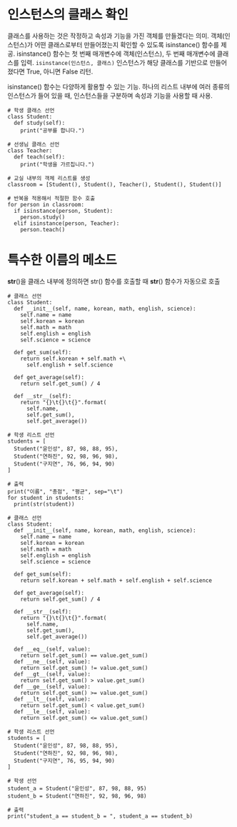 # 인스턴스의 클래스 확인
클래스를 사용하는 것은 작정하고 속성과 기능을 가진 객체를 만들겠다는 의미. 객체(인스턴스)가 어떤 클래스로부터 만들어졌는지 확인할 수 있도록 isinstance() 함수를 제공. 
isinstance() 함수는 첫 번째 매개변수에 객체(인스턴스), 두 번째 매개변수에 클래스를 입력.
```isinstance(인스턴스, 클래스)```
인스턴스가 해당 클래스를 기반으로 만들어졌다면 True, 아니면 False 리턴.  
  
isinstance() 함수는 다양하게 활용할 수 있는 기능. 하나의 리스트 내부에 여러 종류의 인스턴스가 들어 있을 때, 인스턴스들을 구분하며 속성과 기능을 사용할 때 사용.
```
# 학생 클래스 선언
class Student:
  def study(self):
    print("공부를 합니다.")

# 선생님 클래스 선언
class Teacher:
  def teach(self):
    print("학생을 가르칩니다.")

# 교실 내부의 객체 리스트를 생성
classroom = [Student(), Student(), Teacher(), Student(), Student()]

# 반복을 적용해서 적절한 함수 호출
for person in classroom:
  if isinstance(person, Student):
    person.study()
  elif isinstance(person, Teacher):
    person.teach()
```
# 특수한 이름의 메소드
__str__()을 클래스 내부에 정의하면 str() 함수를 호출할 때 __str__() 함수가 자동으로 호출
```
# 클래스 선언
class Student:
  def __init__(self, name, korean, math, english, science):
    self.name = name
    self.korean = korean
    self.math = math
    self.english = english
    self.science = science

  def get_sum(self):
    return self.korean + self.math +\
      self.english + self.science

  def get_average(self):
    return self.get_sum() / 4

  def __str__(self):
    return "{}\t{}\t{}".format(
      self.name,
      self.get_sum(),
      self.get_average())

# 학생 리스트 선언
students = [
  Student("윤인성", 87, 98, 88, 95),
  Student("연하진", 92, 98, 96, 98),
  Student("구지연", 76, 96, 94, 90)
]

# 출력
print("이름", "총점", "평균", sep="\t")
for student in students:
  print(str(student))
```
```
# 클래스 선언
class Student:
  def __init__(self, name, korean, math, english, science):
    self.name = name
    self.korean = korean
    self.math = math
    self.english = english
    self.science = science

  def get_sum(self):
    return self.korean + self.math + self.english + self.science

  def get_average(self):
    return self.get_sum() / 4

  def __str__(self):
    return "{}\t{}\t{}".format(
      self.name,
      self.get_sum(),
      self.get_average())

  def __eq__(self, value):
    return self.get_sum() == value.get_sum()
  def __ne__(self, value):
    return self.get_sum() != value.get_sum()
  def __gt__(self, value):
    return self.get_sum() > value.get_sum()
  def __ge__(self, value):
    return self.get_sum() >= value.get_sum()
  def __lt__(self, value):
    return self.get_sum() < value.get_sum()
  def __le__(self, value):
    return self.get_sum() <= value.get_sum()

# 학생 리스트 선언
students = [
  Student("윤인성", 87, 98, 88, 95),
  Student("연하진", 92, 98, 96, 98),
  Student("구지연", 76, 95, 94, 90)
]

# 학생 선언
student_a = Student("윤인성", 87, 98, 88, 95)
student_b = Student("연하진", 92, 98, 96, 98)

# 출력
print("student_a == student_b = ", student_a == student_b)
```
